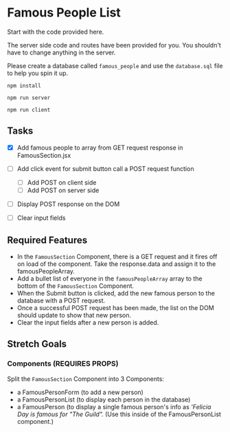 # Famous People List

Start with the code provided here. 

The server side code and routes have been provided for you. You shouldn't have to change anything in the server.

Please create a database called `famous_people` and use the `database.sql` file to help you spin it up.

```npm install``` 

```npm run server``` 

```npm run client``` 


## Tasks
- [x] Add famous people to array from GET request response in FamousSection.jsx
- [ ] Add click event for submit button call a POST request function
    -[ ] Add POST on client side
    -[ ] Add POST on server side
- [ ] Display POST response on the DOM
- [ ] Clear input fields


## Required Features

- In the `FamousSection` Component, there is a GET request and it fires off on load of the component. Take the response.data and assign it to the famousPeopleArray.
- Add a bullet list of everyone in the `famousPeopleArray` array to the bottom of the `FamousSection` Component.
- When the Submit button is clicked, add the new famous person to the database with a POST request.
- Once a successful POST request has been made, the list on the DOM should update to show that new person.
- Clear the input fields after a new person is added.

## Stretch Goals

### Components (REQUIRES PROPS)

Split the `FamousSection` Component into 3 Components:

- a FamousPersonForm (to add a new person)
- a FamousPersonList (to display each person in the database)
- a FamousPerson (to display a single famous person's info as *'Felicia Day is famous for "The Guild".* (Use this inside of the FamousPersonList component.)

